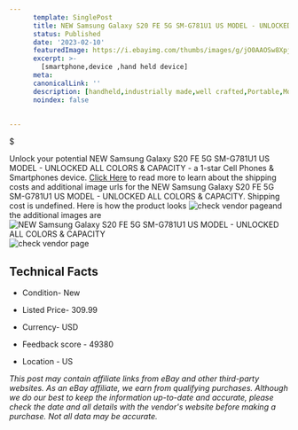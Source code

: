 ```yaml
---
      template: SinglePost
      title: NEW Samsung Galaxy S20 FE 5G SM-G781U1 US MODEL - UNLOCKED ALL COLORS & CAPACITY
      status: Published
      date: '2023-02-10'
      featuredImage: https://i.ebayimg.com/thumbs/images/g/jO0AAOSw8XpjjkFT/s-l225.jpg
      excerpt: >-
        [smartphone,device ,hand held device]
      meta:
      canonicalLink: ''
      description: [handheld,industrially made,well crafted,Portable,Mobile,Compact,Convenient,Lightweight,Maneuverable,Man-portable,Miniature,Carriable,Hand-held,Light,Holdable,Transportable,Mobile device,Pocket-sized,On-the-go,Wireless,Cordless,Compact size,Convenient size, smartphone,device ,hand held device]
      noindex: false
        
        
---
```

$

Unlock your potential NEW Samsung Galaxy S20 FE 5G SM-G781U1 US MODEL - UNLOCKED ALL COLORS & CAPACITY - a 1-star Cell Phones & Smartphones device. [Click Here](https://www.ebay.com/itm/184602446899?hash=item2afb29cc33%3Ag%3AjO0AAOSw8XpjjkFT&mkevt=1&mkcid=1&mkrid=711-53200-19255-0&campid=%253CePNCampaignId%253E&customid=%253CreferenceId%253E&toolid=10049) to read more to learn about the shipping costs and additional image urls for the NEW Samsung Galaxy S20 FE 5G SM-G781U1 US MODEL - UNLOCKED ALL COLORS & CAPACITY. Shipping cost is undefined. Here is how the product looks ![check vendor page](https://i.ebayimg.com/thumbs/images/g/jO0AAOSw8XpjjkFT/s-l225.jpg)and the additional images are![NEW Samsung Galaxy S20 FE 5G SM-G781U1 US MODEL - UNLOCKED ALL COLORS & CAPACITY](https://i.ebayimg.com/images/g/jO0AAOSw8XpjjkFT/s-l1600.jpg)![check vendor page](https://origin-galleryplus.ebayimg.com/ws/web/184602446899_2_0_1/225x225.jpg,https://origin-galleryplus.ebayimg.com/ws/web/184602446899_3_0_1/225x225.jpg,https://origin-galleryplus.ebayimg.com/ws/web/184602446899_4_0_1/225x225.jpg,https://origin-galleryplus.ebayimg.com/ws/web/184602446899_5_0_1/225x225.jpg)



 ## Technical Facts 



     
      

 - Condition- New 


      

 - Listed Price- 309.99 


      

 - Currency- USD 


      

 - Feedback score - 49380 


      

 - Location - US 


      
      

 *_This post may contain affiliate links from eBay and other third-party websites. As an eBay affiliate, we earn from qualifying purchases. Although we do our best to keep the information up-to-date and accurate, please check the date and all details with the vendor's website before making a purchase. Not all data may be accurate._*






